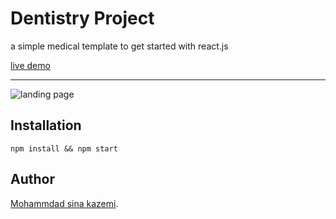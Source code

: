 # Dentistry Project

a simple medical template to get started with react.js

[live demo](https://velvety-daffodil-8af823.netlify.app)

---

![landing page](src/Assets/Images/screenshot.png)

## Installation

`npm install && npm start`

## Author

[Mohammdad sina kazemi](https://github.com/m-sina-k/).
